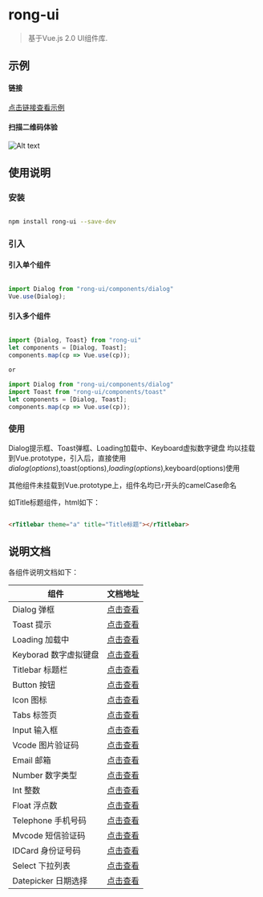 # rong-ui

> 基于Vue.js 2.0 UI组件库.


## 示例

#### 链接

[点击链接查看示例](https://rong360.github.io/rong-ui/demo/index.html#/) 

#### 扫描二维码体验

![Alt text](https://static.rong360.com/upload/png/a2/70/a27057593a1271f2e877d382d6718fed.png)

## 使用说明

### 安装

```bash

npm install rong-ui --save-dev

```

### 引入

#### 引入单个组件

```js

import Dialog from "rong-ui/components/dialog"
Vue.use(Dialog);

```

#### 引入多个组件

```js

import {Dialog, Toast} from "rong-ui"
let components = [Dialog, Toast];
components.map(cp => Vue.use(cp));

or

import Dialog from "rong-ui/components/dialog"
import Toast from "rong-ui/components/toast"
let components = [Dialog, Toast];
components.map(cp => Vue.use(cp));

```

### 使用

Dialog提示框、Toast弹框、Loading加载中、Keyboard虚拟数字键盘 均以挂载到Vue.prototype，引入后，直接使用$dialog(options),$toast(options),$loading(options),$keyboard(options)使用

其他组件未挂载到Vue.prototype上，组件名均已`r`开头的camelCase命名

如Title标题组件，html如下：

```html

<rTitlebar theme="a" title="Title标题"></rTitlebar>   

```

## 说明文档

各组件说明文档如下：

| 组件      | 文档地址    | 
|---------- |-------- 
| Dialog 弹框 | [点击查看](https://github.com/rong360/rong360.github.io/blob/master/rong-ui/doc/dialog.md)|
| Toast 提示 | [点击查看](https://github.com/rong360/rong360.github.io/blob/master/rong-ui/doc/toast.md)|
| Loading 加载中 | [点击查看](https://github.com/rong360/rong360.github.io/blob/master/rong-ui/doc/loading.md)|
|Keyborad 数字虚拟键盘| [点击查看](https://github.com/rong360/rong360.github.io/blob/master/rong-ui/doc/keyboard.md)|
|Titlebar 标题栏| [点击查看](https://github.com/rong360/rong360.github.io/blob/master/rong-ui/doc/titlebar.md)|
|Button 按钮| [点击查看](https://github.com/rong360/rong360.github.io/blob/master/rong-ui/doc/button.md)|
|Icon 图标| [点击查看](https://github.com/rong360/rong360.github.io/blob/master/rong-ui/doc/icon.md)|
|Tabs 标签页| [点击查看](https://github.com/rong360/rong360.github.io/blob/master/rong-ui/doc/tabs.md)|
|Input 输入框| [点击查看](https://github.com/rong360/rong360.github.io/blob/master/rong-ui/doc/input.md)|
|Vcode 图片验证码| [点击查看](https://github.com/rong360/rong360.github.io/blob/master/rong-ui/doc/vcode.md)|
|Email 邮箱| [点击查看](https://github.com/rong360/rong360.github.io/blob/master/rong-ui/doc/email.md)|
|Number 数字类型| [点击查看](https://github.com/rong360/rong360.github.io/blob/master/rong-ui/doc/number.md)|
|Int 整数| [点击查看](https://github.com/rong360/rong360.github.io/blob/master/rong-ui/doc/int.md)|
|Float 浮点数| [点击查看](https://github.com/rong360/rong360.github.io/blob/master/rong-ui/doc/float.md)|
|Telephone 手机号码| [点击查看](https://github.com/rong360/rong360.github.io/blob/master/rong-ui/doc/telephone.md)|
|Mvcode 短信验证码| [点击查看](https://github.com/rong360/rong360.github.io/blob/master/rong-ui/doc/mvcode.md)|
|IDCard 身份证号码| [点击查看](https://github.com/rong360/rong360.github.io/blob/master/rong-ui/doc/idcard.md)|
|Select 下拉列表| [点击查看](https://github.com/rong360/rong360.github.io/blob/master/rong-ui/doc/select.md)|
|Datepicker 日期选择| [点击查看](https://github.com/rong360/rong360.github.io/blob/master/rong-ui/doc/datepicker.md)|

